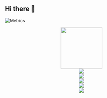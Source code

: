 ## Hi there 👋

<!--
**JennyZhang0810/JennyZhang0810** is a ✨ _special_ ✨ repository because its `README.md` (this file) appears on your GitHub profile.

Here are some ideas to get you started:

- 🔭 I’m currently working on ...
- 🌱 I’m currently learning ...
- 👯 I’m looking to collaborate on ...
- 🤔 I’m looking for help with ...
- 💬 Ask me about ...
- 📫 How to reach me: ...
- 😄 Pronouns: ...
- ⚡ Fun fact: ...
-->

![Metrics](https://metrics.lecoq.io/JennyZhang0810?template=classic&base=header%2C%20activity%2C%20community%2C%20repositories%2C%20metadata&base.indepth=false&base.hireable=false&base.skip=false&config.timezone=Asia%2FShanghai)

<div align="center"> <img height="137px" src="https://github-readme-stats.vercel.app/api?username=JennyZhang0810&hide_title=true&hide_border=true&show_icons=trueline_height=21&text_color=000&icon_color=000&bg_color=0,ea6161,ffc64d,fffc4d,52fa5a&theme=graywhite" /> </div>

<div align="center"> <img src="https://github-readme-stats.vercel.app/api/top-langs/?username=JennyZhang0810&hide_title=true&hide_border=true&layout=compact&langs_count=6&text_color=000&icon_color=fff&bg_color=0,52fa5a,4dfcff,c64dff&theme=graywhite" /> </div>

<div align="center"> <img src="https://visitor-badge.glitch.me/badge?page_id=JennyZhang0810" /> </div>

<div align="center"> <img src="https://activity-graph.herokuapp.com/graph?username=JennyZhang0810&theme=xcode" /> </div>

<div align="center"> <img src="https://blog.csdn.net/qq_53826699?spm=1000.2115.3001.5343"> </div>
<div align="center"> <img src="https://www.xiaohongshu.com/user/profile/5b83ef0e3be32600019bdeba"> </div>

